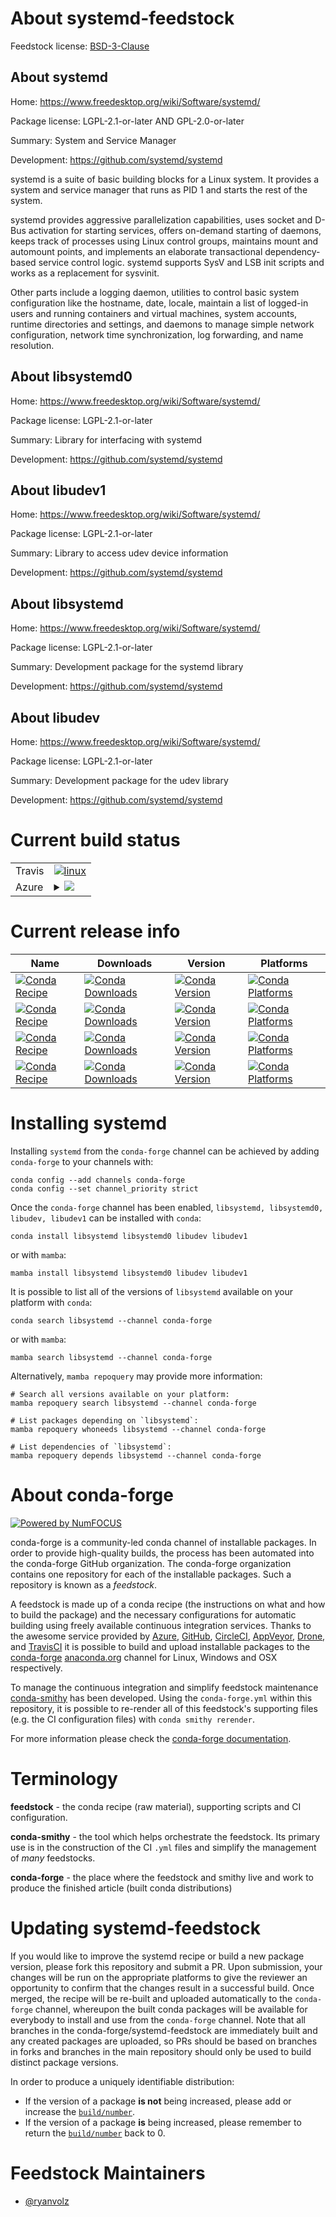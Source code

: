 About systemd-feedstock
=======================

Feedstock license: [BSD-3-Clause](https://github.com/conda-forge/systemd-feedstock/blob/main/LICENSE.txt)


About systemd
-------------

Home: https://www.freedesktop.org/wiki/Software/systemd/

Package license: LGPL-2.1-or-later AND GPL-2.0-or-later

Summary: System and Service Manager

Development: https://github.com/systemd/systemd

systemd is a suite of basic building blocks for a Linux system. It provides
a system and service manager that runs as PID 1 and starts the rest of the
system.

systemd provides aggressive parallelization capabilities, uses socket and
D-Bus activation for starting services, offers on-demand starting of
daemons, keeps track of processes using Linux control groups, maintains
mount and automount points, and implements an elaborate transactional
dependency-based service control logic. systemd supports SysV and LSB init
scripts and works as a replacement for sysvinit.

Other parts include a logging daemon, utilities to control basic system
configuration like the hostname, date, locale, maintain a list of logged-in
users and running containers and virtual machines, system accounts, runtime
directories and settings, and daemons to manage simple network
configuration, network time synchronization, log forwarding, and name
resolution.


About libsystemd0
-----------------

Home: https://www.freedesktop.org/wiki/Software/systemd/

Package license: LGPL-2.1-or-later

Summary: Library for interfacing with systemd

Development: https://github.com/systemd/systemd

About libudev1
--------------

Home: https://www.freedesktop.org/wiki/Software/systemd/

Package license: LGPL-2.1-or-later

Summary: Library to access udev device information

Development: https://github.com/systemd/systemd

About libsystemd
----------------

Home: https://www.freedesktop.org/wiki/Software/systemd/

Package license: LGPL-2.1-or-later

Summary: Development package for the systemd library

Development: https://github.com/systemd/systemd

About libudev
-------------

Home: https://www.freedesktop.org/wiki/Software/systemd/

Package license: LGPL-2.1-or-later

Summary: Development package for the udev library

Development: https://github.com/systemd/systemd

Current build status
====================


<table><tr>
    <td>Travis</td>
    <td>
      <a href="https://app.travis-ci.com/conda-forge/systemd-feedstock">
        <img alt="linux" src="https://img.shields.io/travis/com/conda-forge/systemd-feedstock/main.svg?label=Linux">
      </a>
    </td>
  </tr>
    
  <tr>
    <td>Azure</td>
    <td>
      <details>
        <summary>
          <a href="https://dev.azure.com/conda-forge/feedstock-builds/_build/latest?definitionId=13925&branchName=main">
            <img src="https://dev.azure.com/conda-forge/feedstock-builds/_apis/build/status/systemd-feedstock?branchName=main">
          </a>
        </summary>
        <table>
          <thead><tr><th>Variant</th><th>Status</th></tr></thead>
          <tbody><tr>
              <td>linux_64</td>
              <td>
                <a href="https://dev.azure.com/conda-forge/feedstock-builds/_build/latest?definitionId=13925&branchName=main">
                  <img src="https://dev.azure.com/conda-forge/feedstock-builds/_apis/build/status/systemd-feedstock?branchName=main&jobName=linux&configuration=linux%20linux_64_" alt="variant">
                </a>
              </td>
            </tr><tr>
              <td>linux_aarch64</td>
              <td>
                <a href="https://dev.azure.com/conda-forge/feedstock-builds/_build/latest?definitionId=13925&branchName=main">
                  <img src="https://dev.azure.com/conda-forge/feedstock-builds/_apis/build/status/systemd-feedstock?branchName=main&jobName=linux&configuration=linux%20linux_aarch64_" alt="variant">
                </a>
              </td>
            </tr><tr>
              <td>linux_ppc64le</td>
              <td>
                <a href="https://dev.azure.com/conda-forge/feedstock-builds/_build/latest?definitionId=13925&branchName=main">
                  <img src="https://dev.azure.com/conda-forge/feedstock-builds/_apis/build/status/systemd-feedstock?branchName=main&jobName=linux&configuration=linux%20linux_ppc64le_" alt="variant">
                </a>
              </td>
            </tr>
          </tbody>
        </table>
      </details>
    </td>
  </tr>
</table>

Current release info
====================

| Name | Downloads | Version | Platforms |
| --- | --- | --- | --- |
| [![Conda Recipe](https://img.shields.io/badge/recipe-libsystemd-green.svg)](https://anaconda.org/conda-forge/libsystemd) | [![Conda Downloads](https://img.shields.io/conda/dn/conda-forge/libsystemd.svg)](https://anaconda.org/conda-forge/libsystemd) | [![Conda Version](https://img.shields.io/conda/vn/conda-forge/libsystemd.svg)](https://anaconda.org/conda-forge/libsystemd) | [![Conda Platforms](https://img.shields.io/conda/pn/conda-forge/libsystemd.svg)](https://anaconda.org/conda-forge/libsystemd) |
| [![Conda Recipe](https://img.shields.io/badge/recipe-libsystemd0-green.svg)](https://anaconda.org/conda-forge/libsystemd0) | [![Conda Downloads](https://img.shields.io/conda/dn/conda-forge/libsystemd0.svg)](https://anaconda.org/conda-forge/libsystemd0) | [![Conda Version](https://img.shields.io/conda/vn/conda-forge/libsystemd0.svg)](https://anaconda.org/conda-forge/libsystemd0) | [![Conda Platforms](https://img.shields.io/conda/pn/conda-forge/libsystemd0.svg)](https://anaconda.org/conda-forge/libsystemd0) |
| [![Conda Recipe](https://img.shields.io/badge/recipe-libudev-green.svg)](https://anaconda.org/conda-forge/libudev) | [![Conda Downloads](https://img.shields.io/conda/dn/conda-forge/libudev.svg)](https://anaconda.org/conda-forge/libudev) | [![Conda Version](https://img.shields.io/conda/vn/conda-forge/libudev.svg)](https://anaconda.org/conda-forge/libudev) | [![Conda Platforms](https://img.shields.io/conda/pn/conda-forge/libudev.svg)](https://anaconda.org/conda-forge/libudev) |
| [![Conda Recipe](https://img.shields.io/badge/recipe-libudev1-green.svg)](https://anaconda.org/conda-forge/libudev1) | [![Conda Downloads](https://img.shields.io/conda/dn/conda-forge/libudev1.svg)](https://anaconda.org/conda-forge/libudev1) | [![Conda Version](https://img.shields.io/conda/vn/conda-forge/libudev1.svg)](https://anaconda.org/conda-forge/libudev1) | [![Conda Platforms](https://img.shields.io/conda/pn/conda-forge/libudev1.svg)](https://anaconda.org/conda-forge/libudev1) |

Installing systemd
==================

Installing `systemd` from the `conda-forge` channel can be achieved by adding `conda-forge` to your channels with:

```
conda config --add channels conda-forge
conda config --set channel_priority strict
```

Once the `conda-forge` channel has been enabled, `libsystemd, libsystemd0, libudev, libudev1` can be installed with `conda`:

```
conda install libsystemd libsystemd0 libudev libudev1
```

or with `mamba`:

```
mamba install libsystemd libsystemd0 libudev libudev1
```

It is possible to list all of the versions of `libsystemd` available on your platform with `conda`:

```
conda search libsystemd --channel conda-forge
```

or with `mamba`:

```
mamba search libsystemd --channel conda-forge
```

Alternatively, `mamba repoquery` may provide more information:

```
# Search all versions available on your platform:
mamba repoquery search libsystemd --channel conda-forge

# List packages depending on `libsystemd`:
mamba repoquery whoneeds libsystemd --channel conda-forge

# List dependencies of `libsystemd`:
mamba repoquery depends libsystemd --channel conda-forge
```


About conda-forge
=================

[![Powered by
NumFOCUS](https://img.shields.io/badge/powered%20by-NumFOCUS-orange.svg?style=flat&colorA=E1523D&colorB=007D8A)](https://numfocus.org)

conda-forge is a community-led conda channel of installable packages.
In order to provide high-quality builds, the process has been automated into the
conda-forge GitHub organization. The conda-forge organization contains one repository
for each of the installable packages. Such a repository is known as a *feedstock*.

A feedstock is made up of a conda recipe (the instructions on what and how to build
the package) and the necessary configurations for automatic building using freely
available continuous integration services. Thanks to the awesome service provided by
[Azure](https://azure.microsoft.com/en-us/services/devops/), [GitHub](https://github.com/),
[CircleCI](https://circleci.com/), [AppVeyor](https://www.appveyor.com/),
[Drone](https://cloud.drone.io/welcome), and [TravisCI](https://travis-ci.com/)
it is possible to build and upload installable packages to the
[conda-forge](https://anaconda.org/conda-forge) [anaconda.org](https://anaconda.org/)
channel for Linux, Windows and OSX respectively.

To manage the continuous integration and simplify feedstock maintenance
[conda-smithy](https://github.com/conda-forge/conda-smithy) has been developed.
Using the ``conda-forge.yml`` within this repository, it is possible to re-render all of
this feedstock's supporting files (e.g. the CI configuration files) with ``conda smithy rerender``.

For more information please check the [conda-forge documentation](https://conda-forge.org/docs/).

Terminology
===========

**feedstock** - the conda recipe (raw material), supporting scripts and CI configuration.

**conda-smithy** - the tool which helps orchestrate the feedstock.
                   Its primary use is in the construction of the CI ``.yml`` files
                   and simplify the management of *many* feedstocks.

**conda-forge** - the place where the feedstock and smithy live and work to
                  produce the finished article (built conda distributions)


Updating systemd-feedstock
==========================

If you would like to improve the systemd recipe or build a new
package version, please fork this repository and submit a PR. Upon submission,
your changes will be run on the appropriate platforms to give the reviewer an
opportunity to confirm that the changes result in a successful build. Once
merged, the recipe will be re-built and uploaded automatically to the
`conda-forge` channel, whereupon the built conda packages will be available for
everybody to install and use from the `conda-forge` channel.
Note that all branches in the conda-forge/systemd-feedstock are
immediately built and any created packages are uploaded, so PRs should be based
on branches in forks and branches in the main repository should only be used to
build distinct package versions.

In order to produce a uniquely identifiable distribution:
 * If the version of a package **is not** being increased, please add or increase
   the [``build/number``](https://docs.conda.io/projects/conda-build/en/latest/resources/define-metadata.html#build-number-and-string).
 * If the version of a package **is** being increased, please remember to return
   the [``build/number``](https://docs.conda.io/projects/conda-build/en/latest/resources/define-metadata.html#build-number-and-string)
   back to 0.

Feedstock Maintainers
=====================

* [@ryanvolz](https://github.com/ryanvolz/)

